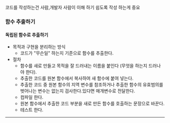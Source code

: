 코드를 작성하는건 사람,개발자 사람이 이해 하기 쉽도록 작성 하는게 중요


### 함수 추출하기

#### 독립된 함수로 추출하기

- 목적과 구현을 분리하는 방식
  - 코드가 "무슨일" 하는지 기준으로 함수를 추출한다.
- 절차
  - 함수를 새로 만들고 목적을 잘 드러내는 이름을 붙인다 (무엇을 하는지 드러나야 한다).
  - 추출한 코드를 원본 함수에서 복사하여 새 함수에 붙여 넣는다.
  - 추출한 코드 중 원본 함수의 지역 변수를 참조하거나 추출한 함수의 유효범의를 벗어나는 변수는 없는지 검사한다.있다면 매개변수로 전달한다.
  - 컴파일 한다.
  - 원본 함수에서 추출한 코드 부분을 새로 만든 함수를 호출하는 문장으로 바꾼다.
  - 테스트 한다.

---
